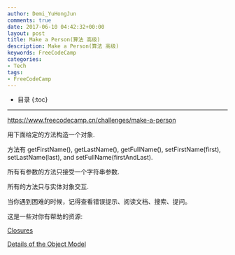 ```yaml
---
author: Demi_YuHongJun
comments: true
date: 2017-06-10 04:42:32+00:00
layout: post
title: Make a Person(算法 高级)
description: Make a Person(算法 高级)
keywords: FreeCodeCamp
categories:
- Tech
tags:
- FreeCodeCamp
---
```

* 目录
{:toc}
---

https://www.freecodecamp.cn/challenges/make-a-person

用下面给定的方法构造一个对象.

方法有 getFirstName(), getLastName(), getFullName(), setFirstName(first), setLastName(last), and setFullName(firstAndLast).

所有有参数的方法只接受一个字符串参数.

所有的方法只与实体对象交互.

当你遇到困难的时候，记得查看错误提示、阅读文档、搜索、提问。

这是一些对你有帮助的资源:

[Closures](https://developer.mozilla.org/zh-CN/docs/Web/JavaScript/Closures)

[Details of the Object Model](https://developer.mozilla.org/zh-CN/docs/Web/JavaScript/Guide/Details_of_the_Object_Model)
